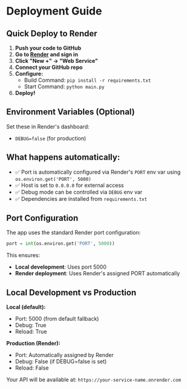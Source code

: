 # Deployment Guide

## Quick Deploy to Render

1. **Push your code to GitHub**
2. **Go to [Render](https://render.com) and sign in**
3. **Click "New +" → "Web Service"**
4. **Connect your GitHub repo**
5. **Configure:**
   - Build Command: `pip install -r requirements.txt`
   - Start Command: `python main.py`
6. **Deploy!**

## Environment Variables (Optional)

Set these in Render's dashboard:
- `DEBUG=false` (for production)

## What happens automatically:

- ✅ Port is automatically configured via Render's `PORT` env var using `os.environ.get('PORT', 5000)`
- ✅ Host is set to `0.0.0.0` for external access
- ✅ Debug mode can be controlled via `DEBUG` env var
- ✅ Dependencies are installed from `requirements.txt`

## Port Configuration

The app uses the standard Render port configuration:
```python
port = int(os.environ.get('PORT', 5000))
```

This ensures:
- **Local development**: Uses port 5000
- **Render deployment**: Uses Render's assigned PORT automatically

## Local Development vs Production

**Local (default):**
- Port: 5000 (from default fallback)
- Debug: True
- Reload: True

**Production (Render):**
- Port: Automatically assigned by Render
- Debug: False (if DEBUG=false is set)
- Reload: False

Your API will be available at: `https://your-service-name.onrender.com`

